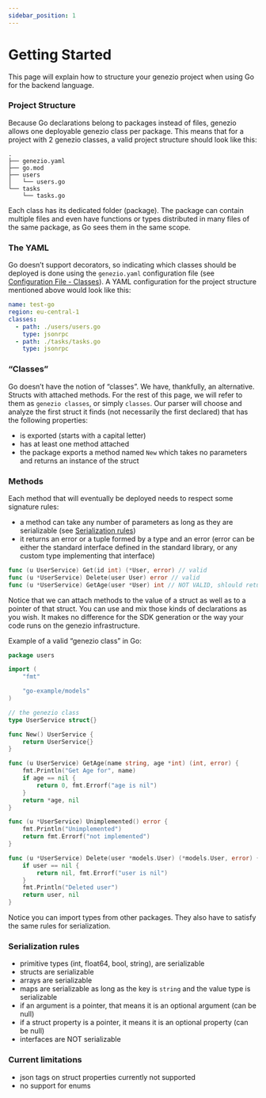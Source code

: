 ```yaml
---
sidebar_position: 1
---
```


# Getting Started

This page will explain how to structure your genezio project when using Go for the backend language.

### Project Structure

Because Go declarations belong to packages instead of files, genezio allows one deployable genezio class per package. This means that for a project with 2 genezio classes, a valid project structure should look like this:

```
.
├── genezio.yaml
├── go.mod
├── users
│   └── users.go
└── tasks
    └── tasks.go
```

Each class has its dedicated folder (package). The package can contain multiple files and even have functions or types distributed in many files of the same package, as Go sees them in the same scope.

### The YAML

Go doesn’t support decorators, so indicating which classes should be deployed is done using the `genezio.yaml` configuration file (see [Configuration File - Classes](../../project-structure/genezio-configuration-file#classes)). A YAML configuration for the project structure mentioned above would look like this:

```yaml
name: test-go
region: eu-central-1
classes:
  - path: ./users/users.go
    type: jsonrpc
  - path: ./tasks/tasks.go
    type: jsonrpc
```

### “Classes”

Go doesn’t have the notion of “classes”. We have, thankfully, an alternative. Structs with attached methods. For the rest of this page, we will refer to them as `genezio classes`, or simply `classes`. Our parser will choose and analyze the first struct it finds (not necessarily the first declared) that has the following properties:

- is exported (starts with a capital letter)
- has at least one method attached
- the package exports a method named `New` which takes no parameters and returns an instance of the struct

### Methods

Each method that will eventually be deployed needs to respect some signature rules:

- a method can take any number of parameters as long as they are serializable (see [Serialization rules](#serialization-rules))
- it returns an error or a tuple formed by a type and an error (error can be either the standard interface defined in the standard library, or any custom type implementing that interface)

```go
func (u UserService) Get(id int) (*User, error) // valid
func (u *UserService) Delete(user User) error // valid
func (u *UserService) GetAge(user *User) int // NOT VALID, shlould return (int, error)
```

Notice that we can attach methods to the value of a struct as well as to a pointer of that struct. You can use and mix those kinds of declarations as you wish. It makes no difference for the SDK generation or the way your code runs on the genezio infrastructure.

Example of a valid “genezio class” in Go:

```go
package users

import (
	"fmt"

	"go-example/models"
)

// the genezio class
type UserService struct{}

func New() UserService {
	return UserService{}
}

func (u UserService) GetAge(name string, age *int) (int, error) {
	fmt.Println("Get Age for", name)
	if age == nil {
		return 0, fmt.Errorf("age is nil")
	}
	return *age, nil
}

func (u *UserService) Unimplemented() error {
	fmt.Println("Unimplemented")
	return fmt.Errorf("not implemented")
}

func (u *UserService) Delete(user *models.User) (*models.User, error) {
	if user == nil {
		return nil, fmt.Errorf("user is nil")
	}
	fmt.Println("Deleted user")
	return user, nil
}
```

Notice you can import types from other packages. They also have to satisfy the same rules for serialization.

### Serialization rules

- primitive types (int, float64, bool, string), are serializable
- structs are serializable
- arrays are serializable
- maps are serializable as long as the key is `string` and the value type is serializable
- if an argument is a pointer, that means it is an optional argument (can be null)
- if a struct property is a pointer, it means it is an optional property (can be null)
- interfaces are NOT serializable

### Current limitations

- json tags on struct properties currently not supported
- no support for enums
